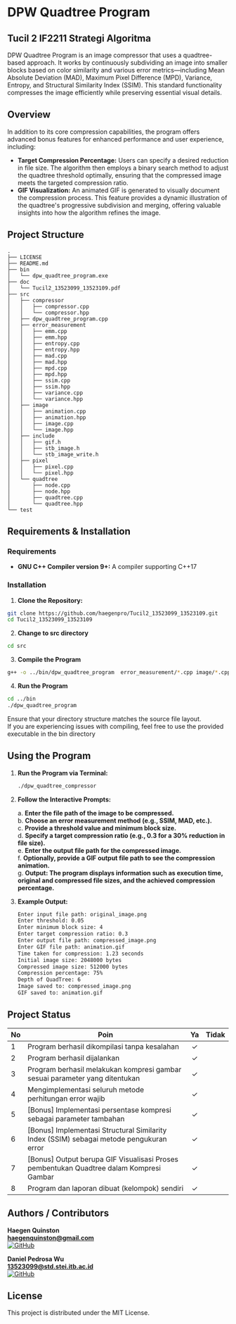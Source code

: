 # DPW Quadtree Program
## Tucil 2 IF2211 Strategi Algoritma

DPW Quadtree Program is an image compressor that uses a quadtree-based approach. It works by continuously subdividing an image into smaller blocks based on color similarity and various error metrics—including Mean Absolute Deviation (MAD), Maximum Pixel Difference (MPD), Variance, Entropy, and Structural Similarity Index (SSIM). This standard functionality compresses the image efficiently while preserving essential visual details.

## Overview

In addition to its core compression capabilities, the program offers advanced bonus features for enhanced performance and user experience, including:

- **Target Compression Percentage:** Users can specify a desired reduction in file size. The algorithm then employs a binary search method to adjust the quadtree threshold optimally, ensuring that the compressed image meets the targeted compression ratio.
- **GIF Visualization:** An animated GIF is generated to visually document the compression process. This feature provides a dynamic illustration of the quadtree's progressive subdivision and merging, offering valuable insights into how the algorithm refines the image.

## Project Structure
```ssh
.
├── LICENSE
├── README.md
├── bin
│   └── dpw_quadtree_program.exe
├── doc
│   └── Tucil2_13523099_13523109.pdf
├── src
│   ├── compressor
│   │   ├── compressor.cpp
│   │   └── compressor.hpp
│   ├── dpw_quadtree_program.cpp
│   ├── error_measurement
│   │   ├── emm.cpp
│   │   ├── emm.hpp
│   │   ├── entropy.cpp
│   │   ├── entropy.hpp
│   │   ├── mad.cpp
│   │   ├── mad.hpp
│   │   ├── mpd.cpp
│   │   ├── mpd.hpp
│   │   ├── ssim.cpp
│   │   ├── ssim.hpp
│   │   ├── variance.cpp
│   │   └── variance.hpp
│   ├── image
│   │   ├── animation.cpp
│   │   ├── animation.hpp
│   │   ├── image.cpp
│   │   └── image.hpp
│   ├── include
│   │   ├── gif.h
│   │   ├── stb_image.h
│   │   └── stb_image_write.h
│   ├── pixel
│   │   ├── pixel.cpp
│   │   └── pixel.hpp
│   └── quadtree
│       ├── node.cpp
│       ├── node.hpp
│       ├── quadtree.cpp
│       └── quadtree.hpp
└── test
```

## Requirements & Installation

### Requirements

- **GNU C++ Compiler version 9+:** A compiler supporting C++17 

### Installation

1. **Clone the Repository:**

```bash
git clone https://github.com/haegenpro/Tucil2_13523099_13523109.git
cd Tucil2_13523099_13523109
```

2. **Change to src directory**
```bash
cd src
```

3. **Compile the Program**

```bash
g++ -o ../bin/dpw_quadtree_program  error_measurement/*.cpp image/*.cpp pixel/*.cpp quadtree/*.cpp dpw_quadtree_program.cpp compressor/*.cpp -std=c++17 -O2    
```

4. **Run the Program**

```bash
cd ../bin
./dpw_quadtree_program 
```

Ensure that your directory structure matches the source file layout.
<br> If you are experiencing issues with compiling, feel free to use the provided executable in the bin directory

## Using the Program

1. **Run the Program via Terminal:**

    ```bash
    ./dpw_quadtree_compressor
    ```

2. **Follow the Interactive Prompts:**

    a. **Enter the file path of the image to be compressed.**  
    b. **Choose an error measurement method (e.g., SSIM, MAD, etc.).**  
    c. **Provide a threshold value and minimum block size.**  
    d. **Specify a target compression ratio (e.g., 0.3 for a 30% reduction in file size).**  
    e. **Enter the output file path for the compressed image.**  
    f. **Optionally, provide a GIF output file path to see the compression animation.**  
    g. **Output: The program displays information such as execution time, original and compressed file sizes, and the achieved compression percentage.**  

3. **Example Output:**

    ```bash
    Enter input file path: original_image.png
    Enter threshold: 0.05
    Enter minimum block size: 4
    Enter target compression ratio: 0.3
    Enter output file path: compressed_image.png
    Enter GIF file path: animation.gif
    Time taken for compression: 1.23 seconds
    Initial image size: 2048000 bytes
    Compressed image size: 512000 bytes
    Compression percentage: 75%
    Depth of QuadTree: 6
    Image saved to: compressed_image.png
    GIF saved to: animation.gif
    ```

## Project Status
| No | Poin                                                 | Ya | Tidak |
|----|------------------------------------------------------|:--:|:-----:|
| 1  | Program berhasil dikompilasi tanpa kesalahan        | ✓  |       |
| 2  | Program berhasil dijalankan                         | ✓  |       |
| 3  | Program berhasil melakukan kompresi gambar sesuai parameter yang ditentukan  | ✓  |       |
| 4  | Mengimplementasi seluruh metode perhitungan error wajib  | ✓  |       |
| 5  | [Bonus] Implementasi persentase kompresi sebagai parameter tambahan      | ✓  |       |
| 6  | [Bonus] Implementasi Structural Similarity Index (SSIM) sebagai metode pengukuran error | ✓  |       |
| 7  | [Bonus] Output berupa GIF Visualisasi Proses pembentukan Quadtree dalam Kompresi Gambar  | ✓  |       |
| 8  | Program dan laporan dibuat (kelompok) sendiri   | ✓   |    |

## Authors / Contributors

**Haegen Quinston**  
**haegenquinston@gmail.com**  
[![GitHub](https://img.shields.io/badge/GitHub-haegenpro-blue?style=flat&logo=github)](https://github.com/haegenpro)

**Daniel Pedrosa Wu**  
**13523099@std.stei.itb.ac.id**  
[![GitHub](https://img.shields.io/badge/GitHub-DanielDPW-blue?style=flat&logo=github)](https://github.com/DanielDPW)

## License

This project is distributed under the MIT License.